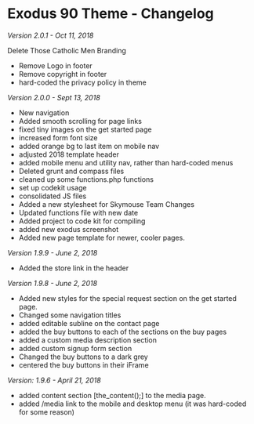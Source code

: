 # Exodus 90 Theme - Changelog

*Version 2.0.1 - Oct 11, 2018*

Delete Those Catholic Men Branding
- Remove Logo in footer
- Remove copyright in footer
- hard-coded the privacy policy in theme

*Version 2.0.0 - Sept 13, 2018*

- New navigation
- Added smooth scrolling for page links
- fixed tiny images on the get started page
- increased form font size
- added orange bg to last item on mobile nav
- adjusted 2018 template header
- added mobile menu and utility nav, rather than hard-coded menus
- Deleted grunt and compass files
- cleaned up some functions.php functions
- set up codekit usage
- consolidated JS files
- Added a new stylesheet for Skymouse Team Changes
- Updated functions file with new date
- Added project to code kit for compiling
- added new exodus screenshot
- Added new page template for newer, cooler pages.

*Version 1.9.9 - June 2, 2018*

- Added the store link in the header

*Version 1.9.8 - June 2, 2018*

- Added new styles for the special request section on the get started page.
- Changed some navigation titles
- added editable subline on the contact page
- added the buy buttons to each of the sections on the buy pages
- added a custom media description section
- added  custom signup form section
- Changed the buy buttons to a dark grey
- centered the buy buttons in their iFrame

*Version: 1.9.6 - April 21, 2018*

- added content section [the_content();] to the media page.
- added /media link to the mobile and desktop menu (it was hard-coded for some reason)